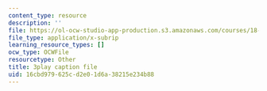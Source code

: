 ```yaml
---
content_type: resource
description: ''
file: https://ol-ocw-studio-app-production.s3.amazonaws.com/courses/18-06sc-linear-algebra-fall-2011/16cbd979625cd2e01d6a38215e234b88_QQpvGlF_1Qo.srt
file_type: application/x-subrip
learning_resource_types: []
ocw_type: OCWFile
resourcetype: Other
title: 3play caption file
uid: 16cbd979-625c-d2e0-1d6a-38215e234b88
---
```

